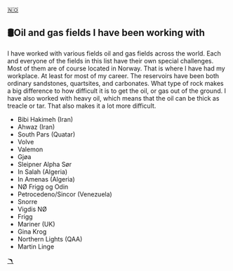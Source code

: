 <a href="felt.md" class="flag-link">🇳🇴</a>

## 🛢️Oil and gas fields I have been working with

I have worked with various fields oil and gas fields across the world. Each and everyone of the fields in this list have their own special challenges. Most of them are of course located in Norway. That is where I have had my workplace. At least for most of my career.
The reservoirs have been both ordinary sandstones, quartsites, and carbonates. What type of rock makes a big difference to how difficult it is to get the oil, or gas out of the ground. I have also worked with heavy oil, which means that the oil can be thick as treacle or tar. That also makes it a lot more difficult.

- Bibi Hakimeh (Iran)
- Ahwaz (Iran)
- South Pars (Quatar)
- Volve
- Valemon
- Gjøa
- Sleipner Alpha Sør
- In Salah (Algeria)
- In Amenas (Algeria)
- NØ Frigg og Odin
- Petrocedeno/Sincor (Venezuela)
- Snorre
- Vigdis NØ
- Frigg
- Mariner (UK)
- Gina Krog
- Northern Lights (QAA)
- Martin Linge

<a href="books_english.md" class="boom-link">🪃</a>

